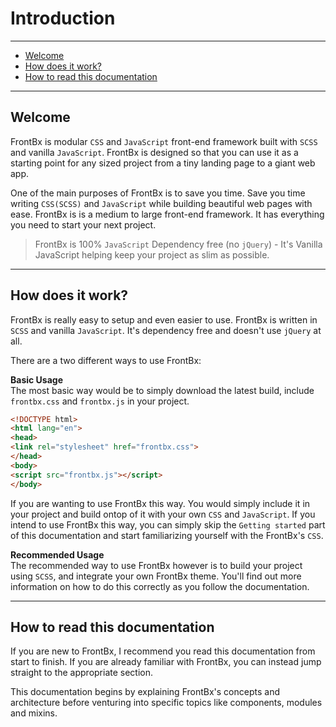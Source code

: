 # Introduction

---

*   [Welcome](#)
*   [How does it work?](#)
*   [How to read this documentation](#)

---

Welcome
-------

FrontBx is modular `CSS` and `JavaScript` front-end framework built with `SCSS` and vanilla `JavaScript`. FrontBx is designed so that you can use it as a starting point for any sized project from a tiny landing page to a giant web app.

One of the main purposes of FrontBx is to save you time. Save you time writing `CSS(SCSS)` and `JavaScript` while building beautiful web pages with ease. FrontBx is is a medium to large front-end framework. It has everything you need to start your next project.

> FrontBx is 100% `JavaScript` Dependency free (no `jQuery`) - It's Vanilla JavaScript helping keep your project as slim as possible.

* * *

How does it work?
-----------------

FrontBx is really easy to setup and even easier to use. FrontBx is written in `SCSS` and vanilla `JavaScript`. It's dependency free and doesn't use `jQuery` at all.

There are a two different ways to use FrontBx:

**Basic Usage**  
The most basic way would be to simply download the latest build, include `frontbx.css` and `frontbx.js` in your project.

```html
<!DOCTYPE html>
<html lang="en">
<head>
<link rel="stylesheet" href="frontbx.css">
</head>
<body>
<script src="frontbx.js"></script>
</body>
```

If you are wanting to use FrontBx this way. You would simply include it in your project and build ontop of it with your own `CSS` and `JavaScript`. If you intend to use FrontBx this way, you can simply skip the `Getting started` part of this documentation and start familiarizing yourself with the FrontBx's `CSS`.

**Recommended Usage**  
The recommended way to use FrontBx however is to build your project using `SCSS`, and integrate your own FrontBx theme. You'll find out more information on how to do this correctly as you follow the documentation.

* * *

How to read this documentation
------------------------------

If you are new to FrontBx, I recommend you read this documentation from start to finish. If you are already familiar with FrontBx, you can instead jump straight to the appropriate section.

This documentation begins by explaining FrontBx's concepts and architecture before venturing into specific topics like components, modules and mixins.